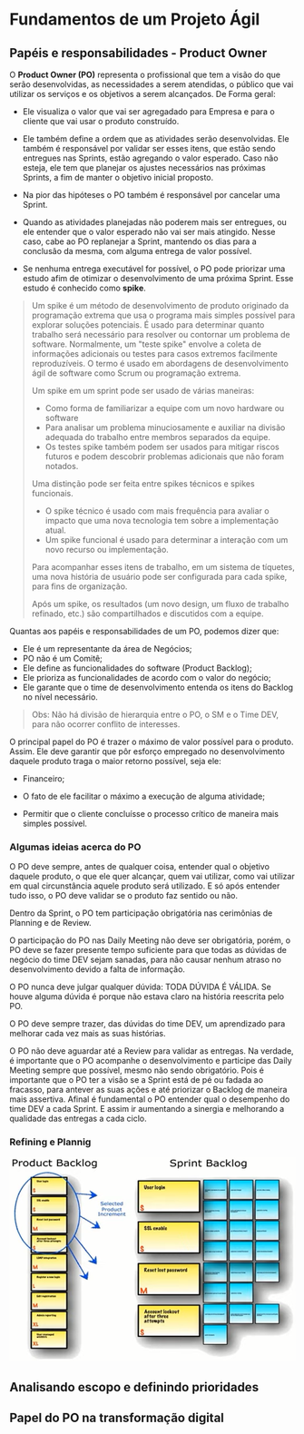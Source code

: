 # Fundamentos de um Projeto Ágil





## Papéis e responsabilidades - Product Owner



O **Product Owner (PO)** representa o profissional que tem a visão do que serão desenvolvidas, as necessidades a serem atendidas, o público que vai utilizar os serviços e os objetivos a serem alcançados. De Forma geral:

- Ele visualiza o valor que vai ser agregadado para Empresa e para o cliente que vai usar o produto construído.

- Ele também define a ordem que as atividades serão desenvolvidas. Ele também é responsável por validar ser esses itens, que estão sendo entregues nas Sprints, estão agregando o valor esperado. Caso não esteja, ele tem que planejar os ajustes necessários nas próximas Sprints, a fim de manter o objetivo inicial proposto.

- Na pior das hipóteses o PO também é responsável por cancelar uma Sprint. 
- Quando as atividades planejadas não poderem mais ser entregues, ou ele entender que o valor esperado não vai ser mais atingido. Nesse caso, cabe ao PO replanejar a Sprint, mantendo os dias para a conclusão da mesma, com alguma entrega de valor possível.

- Se nenhuma entrega executável for possível, o PO pode priorizar uma estudo afim de otimizar o desenvolvimento de uma próxima Sprint. Esse estudo é conhecido como **spike**.



> Um spike é um método de desenvolvimento de produto originado da programação extrema que usa o programa mais simples possível para explorar soluções potenciais. É usado para determinar quanto trabalho será necessário para resolver ou contornar um problema de software. Normalmente, um "teste spike" envolve a coleta de informações adicionais ou testes para casos extremos facilmente reproduzíveis. O termo é usado em abordagens de desenvolvimento ágil de software como Scrum ou programação extrema.
>
> Um spike em um sprint pode ser usado de várias maneiras:
>
> - Como forma de familiarizar a equipe com um novo hardware ou software
> - Para analisar um problema minuciosamente e auxiliar na divisão adequada do trabalho entre membros separados da equipe.
> - Os testes spike também podem ser usados para mitigar riscos futuros e podem descobrir problemas adicionais que não foram notados.
>
> Uma distinção pode ser feita entre spikes técnicos e spikes funcionais. 
>
> - O spike técnico é usado com mais frequência para avaliar o impacto que uma nova tecnologia tem sobre a implementação atual. 
> - Um spike funcional é usado para determinar a interação com um novo recurso ou implementação. 
>
> Para acompanhar esses itens de trabalho, em um sistema de tíquetes, uma nova história de usuário pode ser configurada para cada spike, para fins de organização. 
>
> Após um spike, os resultados (um novo design, um fluxo de trabalho refinado, etc.) são compartilhados e discutidos com a equipe.



Quantas aos papéis e responsabilidades de um PO, podemos dizer que:

- Ele é um representante da área de Negócios;
- PO não é um Comitê;
- Ele define as funcionalidades do software (Product Backlog);
- Ele prioriza as funcionalidades de acordo com o valor do negócio;
- Ele garante que o time de desenvolvimento entenda os itens do Backlog no nível necessário.



> Obs: Não há divisão de hierarquia entre o PO, o SM e o Time DEV, para não ocorrer conflito de interesses.

O principal papel do PO é trazer o máximo de valor possível para o produto. Assim. Ele deve garantir que pôr esforço empregado no desenvolvimento daquele produto traga o maior retorno possível, seja ele: 

- Financeiro;

- O fato de ele facilitar o máximo a execução de alguma atividade;

- Permitir que o cliente concluísse o processo crítico de maneira mais simples possível.



### Algumas ideias acerca do PO

O PO deve sempre, antes de qualquer coisa, entender qual o objetivo daquele produto, o que ele quer alcançar, quem vai utilizar, como vai utilizar em qual circunstância aquele produto será utilizado. E só após entender tudo isso, o PO deve validar se o produto faz sentido ou não.

Dentro da Sprint, o PO tem participação obrigatória nas cerimônias de Planning e de Review.

O participação do PO nas Daily Meeting não deve ser obrigatória, porém, o PO deve se fazer presente tempo suficiente para que todas as dúvidas de negócio do time DEV sejam sanadas, para não causar nenhum atraso no desenvolvimento devido a falta de informação. 

O PO nunca deve julgar qualquer dúvida: TODA DÚVIDA É VÁLIDA. Se houve alguma dúvida é porque não estava claro na história reescrita pelo PO.

O PO deve sempre trazer, das dúvidas do time DEV, um aprendizado para melhorar cada vez mais as suas histórias. 

O PO não deve aguardar até a Review para validar as entregas. Na verdade, é importante que o PO acompanhe o desenvolvimento e participe das Daily Meeting sempre que possível, mesmo não sendo obrigatório. Pois é importante que o PO ter a visão se a Sprint está de pé ou fadada ao fracasso, para antever as suas ações e até priorizar o Backlog de maneira mais assertiva. Afinal é fundamental o PO entender qual o desempenho do time DEV a cada Sprint. E assim ir aumentando a sinergia e melhorando a qualidade das entregas a cada ciclo.



### Refining e Plannig

<img src="./img/v04f01.png">



## Analisando escopo e definindo prioridades





## Papel do PO na transformação digital





